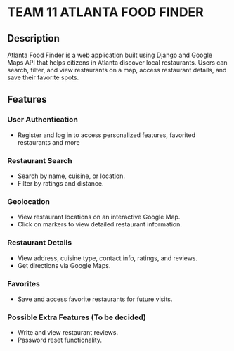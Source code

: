 # TEAM 11 ATLANTA FOOD FINDER #

## Description ##
Atlanta Food Finder is a web application built using Django and Google Maps API that helps citizens in Atlanta discover local restaurants. Users can search, filter, and view restaurants on a map, access restaurant details, and save their favorite spots.

## Features ##

### User Authentication ###
 - Register and log in to access personalized features, favorited restaurants and more


### Restaurant Search ###

 - Search by name, cuisine, or location.
 - Filter by ratings and distance.

### Geolocation ###
 - View restaurant locations on an interactive Google Map.
 - Click on markers to view detailed restaurant information.

### Restaurant Details ###

 - View address, cuisine type, contact info, ratings, and reviews.
 - Get directions via Google Maps.
   
### Favorites ###

 - Save and access favorite restaurants for future visits.

### Possible Extra Features (To be decided) ###

 - Write and view restaurant reviews.
 - Password reset functionality.
